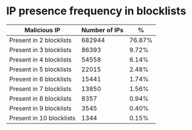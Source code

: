 # IP presence frequency in blocklists
| Malicious IP | Number of IPs | % |
|----|----|----|
| Present in 2 blocklists | 682944 | 76.87% |
| Present in 3 blocklists | 86393 | 9.72% |
| Present in 4 blocklists | 54558 | 6.14% |
| Present in 5 blocklists | 22015 | 2.48% |
| Present in 6 blocklists | 15441 | 1.74% |
| Present in 7 blocklists | 13850 | 1.56% |
| Present in 8 blocklists | 8357 | 0.94% |
| Present in 9 blocklists | 3545 | 0.40% |
| Present in 10 blocklists | 1344 | 0.15% |
